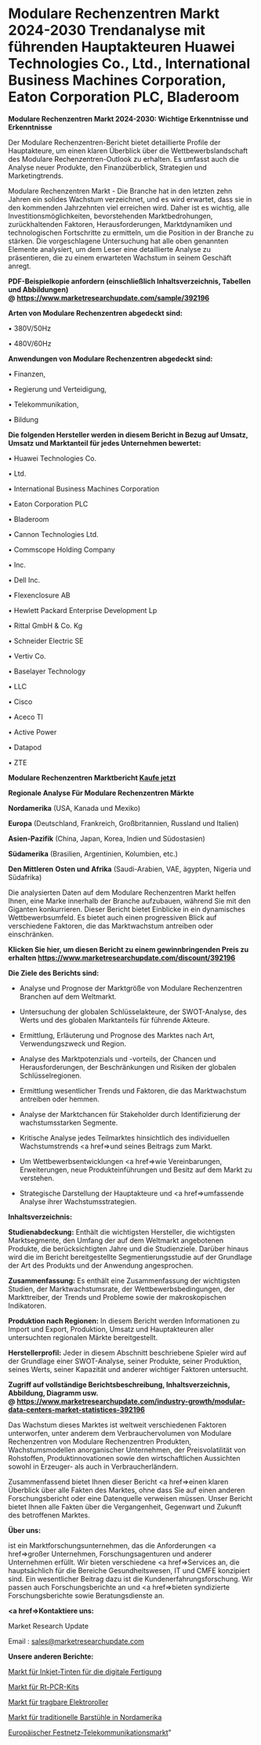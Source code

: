 # Modulare Rechenzentren Markt 2024-2030 Trendanalyse mit führenden Hauptakteuren Huawei Technologies Co., Ltd., International Business Machines Corporation, Eaton Corporation PLC, Bladeroom

<strong>Modulare Rechenzentren Markt 2024-2030: Wichtige Erkenntnisse und Erkenntnisse</strong>

Der Modulare Rechenzentren-Bericht bietet detaillierte Profile der Hauptakteure, um einen klaren Überblick über die Wettbewerbslandschaft des Modulare Rechenzentren-Outlook zu erhalten. Es umfasst auch die Analyse neuer Produkte, den Finanzüberblick, Strategien und Marketingtrends.

Modulare Rechenzentren Markt - Die Branche hat in den letzten zehn Jahren ein solides Wachstum verzeichnet, und es wird erwartet, dass sie in den kommenden Jahrzehnten viel erreichen wird. Daher ist es wichtig, alle Investitionsmöglichkeiten, bevorstehenden Marktbedrohungen, zurückhaltenden Faktoren, Herausforderungen, Marktdynamiken und technologischen Fortschritte zu ermitteln, um die Position in der Branche zu stärken. Die vorgeschlagene Untersuchung hat alle oben genannten Elemente analysiert, um dem Leser eine detaillierte Analyse zu präsentieren, die zu einem erwarteten Wachstum in seinem Geschäft anregt.

<strong><b>PDF-Beispielkopie anfordern (einschließlich Inhaltsverzeichnis, Tabellen und Abbildungen) @ </b></strong><strong><a href=https://www.marketresearchupdate.com/sample/392196><strong>https://www.marketresearchupdate.com/sample/392196</u></a></strong></strong>

<strong>Arten von Modulare Rechenzentren abgedeckt sind:</strong>

• 380V/50Hz

• 480V/60Hz

<strong>Anwendungen von Modulare Rechenzentren abgedeckt sind:</strong>

• Finanzen,

• Regierung und Verteidigung,

• Telekommunikation,

• Bildung

<strong>Die folgenden Hersteller werden in diesem Bericht in Bezug auf Umsatz, Umsatz und Marktanteil für jedes Unternehmen bewertet:</strong>

• Huawei Technologies Co.

• Ltd.

• International Business Machines Corporation

• Eaton Corporation PLC

• Bladeroom

• Cannon Technologies Ltd.

• Commscope Holding Company

• Inc.

• Dell Inc.

• Flexenclosure AB

• Hewlett Packard Enterprise Development Lp

• Rittal GmbH & Co. Kg

• Schneider Electric SE

• Vertiv Co.

• Baselayer Technology

• LLC

• Cisco

• Aceco TI

• Active Power

• Datapod

• ZTE

<strong>Modulare Rechenzentren Marktbericht <a href=https://www.marketresearchupdate.com/buynow/392196>Kaufe jetzt</a></strong>

<strong>Regionale Analyse Für Modulare Rechenzentren Märkte</strong>

<strong>Nordamerika</strong> (USA, Kanada und Mexiko)

<strong>Europa</strong> (Deutschland, Frankreich, Großbritannien, Russland und Italien)

<strong>Asien-Pazifik</strong> (China, Japan, Korea, Indien und Südostasien)

<strong>Südamerika</strong> (Brasilien, Argentinien, Kolumbien, etc.)

<strong>Den Mittleren</strong> <strong>Osten und Afrika</strong> (Saudi-Arabien, VAE, ägypten, Nigeria und Südafrika)

Die analysierten Daten auf dem Modulare Rechenzentren Markt helfen Ihnen, eine Marke innerhalb der Branche aufzubauen, während Sie mit den Giganten konkurrieren. Dieser Bericht bietet Einblicke in ein dynamisches Wettbewerbsumfeld. Es bietet auch einen progressiven Blick auf verschiedene Faktoren, die das Marktwachstum antreiben oder einschränken.

<strong>Klicken Sie hier, um diesen Bericht zu einem gewinnbringenden Preis zu erhalten
</strong><strong><a href=https://www.marketresearchupdate.com/discount/392196>https://www.marketresearchupdate.com/discount/392196</b></u></strong></a>

<strong>Die Ziele des Berichts sind:</strong>

- Analyse und Prognose der Marktgröße von Modulare Rechenzentren Branchen auf dem Weltmarkt.

- Untersuchung der globalen Schlüsselakteure, der SWOT-Analyse, des Werts und des globalen Marktanteils für führende Akteure.

- Ermittlung, Erläuterung und Prognose des Marktes nach Art, Verwendungszweck und Region.

- Analyse des Marktpotenzials und -vorteils, der Chancen und Herausforderungen, der Beschränkungen und Risiken der globalen Schlüsselregionen.

- Ermittlung wesentlicher Trends und Faktoren, die das Marktwachstum antreiben oder hemmen.

- Analyse der Marktchancen für Stakeholder durch Identifizierung der wachstumsstarken Segmente.

- Kritische Analyse jedes Teilmarktes hinsichtlich des individuellen Wachstumstrends <a href=>und</a> seines Beitrags zum Markt.

- Um Wettbewerbsentwicklungen <a href=>wie</a> Vereinbarungen, Erweiterungen, neue Produkteinführungen und Besitz auf dem Markt zu verstehen.

- Strategische Darstellung der Hauptakteure und <a href=>umfas</a>sende Analyse ihrer Wachstumsstrategien.

<strong>Inhaltsverzeichnis:</strong>

<strong>Studienabdeckung:</strong> Enthält die wichtigsten Hersteller, die wichtigsten Marktsegmente, den Umfang der auf dem Weltmarkt angebotenen Produkte, die berücksichtigten Jahre und die Studienziele. Darüber hinaus wird die im Bericht bereitgestellte Segmentierungsstudie auf der Grundlage der Art des Produkts und der Anwendung angesprochen.

<strong>Zusammenfassung:</strong> Es enthält eine Zusammenfassung der wichtigsten Studien, der Marktwachstumsrate, der Wettbewerbsbedingungen, der Markttreiber, der Trends und Probleme sowie der makroskopischen Indikatoren.

<strong>Produktion nach Regionen:</strong> In diesem Bericht werden Informationen zu Import und Export, Produktion, Umsatz und Hauptakteuren aller untersuchten regionalen Märkte bereitgestellt.

<strong>Herstellerprofil:</strong> Jeder in diesem Abschnitt beschriebene Spieler wird auf der Grundlage einer SWOT-Analyse, seiner Produkte, seiner Produktion, seines Werts, seiner Kapazität und anderer wichtiger Faktoren untersucht.

<strong><b>Zugriff auf vollständige Berichtsbeschreibung, Inhaltsverzeichnis, Abbildung, Diagramm usw. @ </b></strong><strong><a href=https://www.marketresearchupdate.com/industry-growth/modular-data-centers-market-statistices-392196>https://www.marketresearchupdate.com/industry-growth/modular-data-centers-market-statistices-392196</a></strong>

Das Wachstum dieses Marktes ist weltweit verschiedenen Faktoren unterworfen, unter anderem dem Verbrauchervolumen von Modulare Rechenzentren von Modulare Rechenzentren Produkten, Wachstumsmodellen anorganischer Unternehmen, der Preisvolatilität von Rohstoffen, Produktinnovationen sowie den wirtschaftlichen Aussichten sowohl in Erzeuger- als auch in Verbraucherländern.

Zusammenfassend bietet Ihnen dieser Bericht <a href=>einen</a> klaren Überblick über alle Fakten des Marktes, ohne dass Sie auf einen anderen Forschungsbericht oder eine Datenquelle verweisen müssen. Unser Bericht bietet Ihnen alle Fakten über die Vergangenheit, Gegenwart und Zukunft des betroffenen Marktes.

<strong>Über uns:</strong>

 ist ein Marktforschungsunternehmen, das die Anforderungen <a href=>großer</a> Unternehmen, Forschungsagenturen und anderer Unternehmen erfüllt. Wir bieten verschiedene <a href=>Services</a> an, die hauptsächlich für die Bereiche Gesundheitswesen, IT und CMFE konzipiert sind. Ein wesentlicher Beitrag dazu ist die Kundenerfahrungsforschung. Wir passen auch Forschungsberichte an und <a href=>bieten</a> syndizierte Forschungsberichte sowie Beratungsdienste an.

<strong><a href=>Kontaktiere uns:</a></strong>

Market Research Update

Email : sales@marketresearchupdate.com

<strong>Unsere anderen Berichte:</strong>

<a href=https://www.linkedin.com/pulse/digital-manufacturing-inkjet-ink-market-size>Markt für Inkjet-Tinten für die digitale Fertigung</a>

<a href=https://www.linkedin.com/pulse/rt-pcr-kits-market-research-report-reveals-explosive>Markt für Rt-PCR-Kits</a>

<a href=https://www.linkedin.com/pulse/portable-electric-scooter-market-outlooks-2023>Markt für tragbare Elektroroller</a>

<a href=https://www.linkedin.com/pulse/north-america-traditional-bar-chairs-market-2023-new>Markt für traditionelle Barstühle in Nordamerika</a>

<a href=https://www.linkedin.com/pulse/europe-fixed-line-telecoms-market-challenges-3wbmf/>Europäischer Festnetz-Telekommunikationsmarkt</a>"
